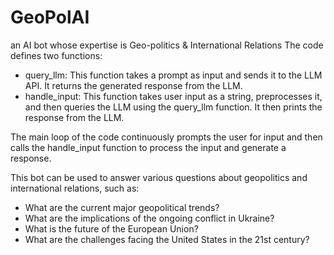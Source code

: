 # GeoPolAI
an AI bot whose expertise is Geo-politics &amp; International Relations
The code defines two functions:

* query_llm: This function takes a prompt as input and sends it to the LLM API. It returns the generated response from the LLM.
* handle_input: This function takes user input as a string, preprocesses it, and then queries the LLM using the query_llm function. It then prints the response from the LLM.

The main loop of the code continuously prompts the user for input and then calls the handle_input function to process the input and generate a response.

This bot can be used to answer various questions about geopolitics and international relations, such as:

* What are the current major geopolitical trends?
* What are the implications of the ongoing conflict in Ukraine?
* What is the future of the European Union?
* What are the challenges facing the United States in the 21st century?
